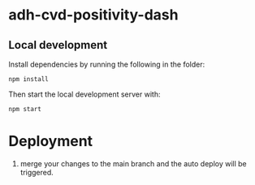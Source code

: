 # adh-cvd-positivity-dash

## Local development

Install dependencies by running the following in the folder:

```
npm install
```

Then start the local development server with:
```
npm start
```

# Deployment

1. merge your changes to the main branch and the auto deploy will be triggered.